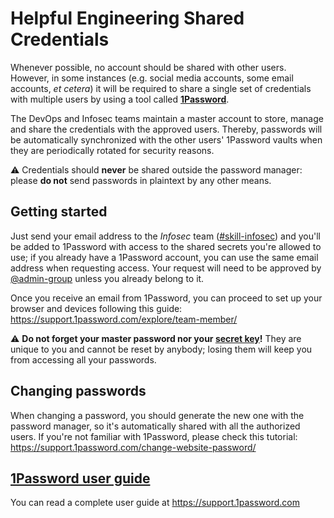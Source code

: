 # Helpful Engineering Shared Credentials

Whenever possible, no account should be shared with other users. However, in some instances (e.g. social media accounts, some email accounts, *et cetera*) it will be required to share a single set of credentials with multiple users by using a tool called **[1Password](https://1password.com)**.

The DevOps and Infosec teams maintain a master account to store, manage and share the credentials with the approved users. Thereby, passwords will be automatically synchronized with the other users' 1Password vaults when they are periodically rotated for security reasons.

:warning: Credentials should **never** be shared outside the password manager: please **do not** send passwords in plaintext by any other means.

## Getting started

Just send your email address to the _Infosec_ team ([#skill-infosec](https://app.slack.com/client/TUTSYURT3/CV4TYGC1Z)) and you'll be added to 1Password with access to the shared secrets you're allowed to use; if you already have a 1Password account, you can use the same email address when requesting access. Your request will need to be approved by [@admin-group](https://helpfulengineering.slack.com/admin/user_groups) unless you already belong to it.

Once you receive an email from 1Password, you can proceed to set up your browser and devices following this guide: https://support.1password.com/explore/team-member/

:warning: **Do not forget your master password nor your [secret key](https://support.1password.com/secret-key-security/)!** They are unique to you and cannot be reset by anybody; losing them will keep you from accessing all your passwords.

## Changing passwords

When changing a password, you should generate the new one with the password manager, so it's automatically shared with all the authorized users. If you're not familiar with 1Password, please check this tutorial: https://support.1password.com/change-website-password/

## [1Password user guide](https://support.1password.com)

You can read a complete user guide at https://support.1password.com
